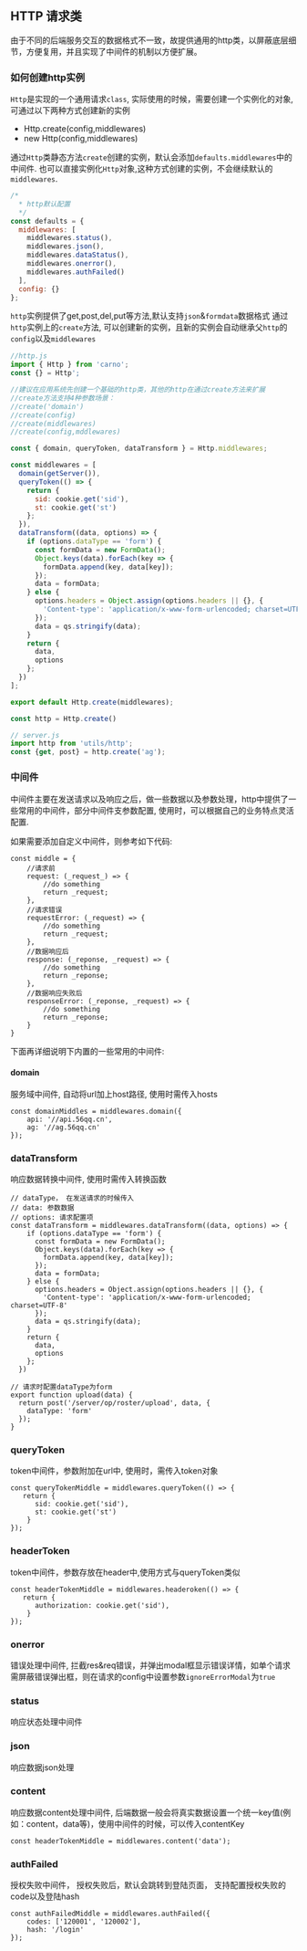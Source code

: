 ## HTTP 请求类

由于不同的后端服务交互的数据格式不一致，故提供通用的http类，以屏蔽底层细节，方便复用，并且实现了中间件的机制以方便扩展。

### 如何创建http实例
`Http`是实现的一个通用请求`class`, 实际使用的时候，需要创建一个实例化的对象, 可通过以下两种方式创建新的实例

- Http.create(config,middlewares)
- new Http(config,middlewares)

通过`Http`类静态方法`create`创建的实例，默认会添加`defaults.middlewares`中的中间件.
也可以直接实例化`Http`对象,这种方式创建的实例，不会继续默认的`middlewares`.

```javascript
/*
  * http默认配置
  */
const defaults = {
  middlewares: [
    middlewares.status(),
    middlewares.json(),
    middlewares.dataStatus(),
    middlewares.onerror(),
    middlewares.authFailed()
  ],
  config: {}
};
```

`http`实例提供了get,post,del,put等方法,默认支持`json`&`formdata`数据格式
通过`http`实例上的`create`方法, 可以创建新的实例，且新的实例会自动继承父`http`的`config`以及`middlewares`
    
```javascript
//http.js
import { Http } from 'carno';
const {} = Http';

//建议在应用系统先创建一个基础的http类，其他的http在通过create方法来扩展
//create方法支持4种参数场景：
//create('domain')
//create(config)
//create(middlewares)
//create(config,mddlewares)

const { domain, queryToken, dataTransform } = Http.middlewares;

const middlewares = [
  domain(getServer()),
  queryToken(() => {
    return {
      sid: cookie.get('sid'),
      st: cookie.get('st')
    };
  }),
  dataTransform((data, options) => {
    if (options.dataType == 'form') {
      const formData = new FormData();
      Object.keys(data).forEach(key => {
        formData.append(key, data[key]);
      });
      data = formData;
    } else {
      options.headers = Object.assign(options.headers || {}, {
        'Content-type': 'application/x-www-form-urlencoded; charset=UTF-8'
      });
      data = qs.stringify(data);
    }
    return {
      data,
      options
    };
  })
];

export default Http.create(middlewares);

const http = Http.create()

// server.js
import http from 'utils/http';
const {get, post} = http.create('ag');
```

### 中间件
中间件主要在发送请求以及响应之后，做一些数据以及参数处理，http中提供了一些常用的中间件，部分中间件支参数配置, 使用时，可以根据自己的业务特点灵活配置.

如果需要添加自定义中间件，则参考如下代码:

    const middle = {
        //请求前
        request: (_request_) => {
            //do something
            return _request;
        },
        //请求错误
        requestError: (_request) => {
            //do something
            return _request;
        },
        //数据响应后
        response: (_reponse, _request) => {
            //do something
            return _reponse;
        },
        //数据响应失败后
        responseError: (_reponse, _request) => {
            //do something
            return _reponse;
        }
    }

下面再详细说明下内置的一些常用的中间件:

#### domain 
服务域中间件, 自动将url加上host路径, 使用时需传入hosts

    const domainMiddles = middlewares.domain({
        api: '//api.56qq.cn',
        ag: '//ag.56qq.cn'
    });

### dataTransform
响应数据转换中间件, 使用时需传入转换函数

    // dataType， 在发送请求的时候传入
    // data: 参数数据
    // options: 请求配置项
    const dataTransform = middlewares.dataTransform((data, options) => {
        if (options.dataType == 'form') {
          const formData = new FormData();
          Object.keys(data).forEach(key => {
            formData.append(key, data[key]);
          });
          data = formData;
        } else {
          options.headers = Object.assign(options.headers || {}, {
            'Content-type': 'application/x-www-form-urlencoded; charset=UTF-8'
          });
          data = qs.stringify(data);
        }
        return {
          data,
          options
        };
      })

    // 请求时配置dataType为form
    export function upload(data) {
      return post('/server/op/roster/upload', data, {
        dataType: 'form'
      });
    }

### queryToken
token中间件，参数附加在url中, 使用时，需传入token对象

    const queryTokenMiddle = middlewares.queryToken(() => {
       return {
          sid: cookie.get('sid'),
          st: cookie.get('st')
        } 
    });


### headerToken
token中间件，参数存放在header中,使用方式与queryToken类似

    const headerTokenMiddle = middlewares.headeroken(() => {
       return {
          authorization: cookie.get('sid'),
        } 
    });

### onerror
错误处理中间件, 拦截res&req错误，并弹出modal框显示错误详情，如单个请求需屏蔽错误弹出框，则在请求的config中设置参数`ignoreErrorModal`为`true`

### status
响应状态处理中间件

### json
响应数据json处理

### content
响应数据content处理中间件, 后端数据一般会将真实数据设置一个统一key值(例如：content，data等)，使用中间件的时候，可以传入contentKey

    const headerTokenMiddle = middlewares.content('data');

### authFailed
授权失败中间件， 授权失败后，默认会跳转到登陆页面， 支持配置授权失败的code以及登陆hash

    const authFailedMiddle = middlewares.authFailed({
        codes: ['120001', '120002'],
        hash: '/login'
    });



